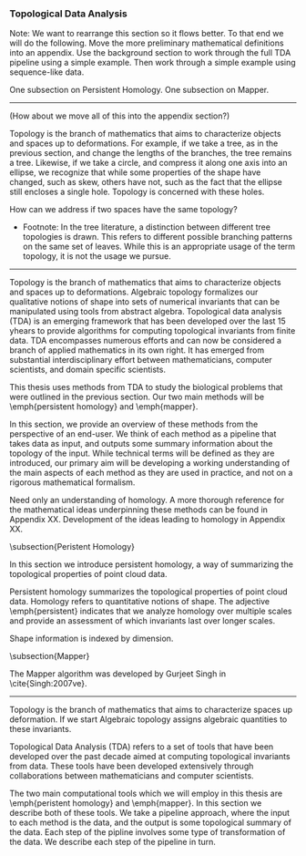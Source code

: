 ### Topological Data Analysis

Note: We want to rearrange this section so it flows better.
To that end we will do the following.
Move the more preliminary mathematical definitions into an appendix.
Use the background section to work through the full TDA pipeline using a simple example.
Then work through a simple example using sequence-like data.

One subsection on Persistent Homology.
One subsection on Mapper.

-----------------------------------------------------------------------

(How about we move all of this into the appendix section?)

Topology is the branch of mathematics that aims to characterize objects and spaces up to deformations.
For example, if we take a tree, as in the previous section, and change the lengths of the branches, the tree remains a tree. 
Likewise, if we take a circle, and compress it along one axis into an ellipse, we recognize that while some properties of the shape have changed, such as skew, others have not, such as the fact that the ellipse still encloses a single hole.
Topology is concerned with these holes.

How can we address if two spaces have the same topology?

* Footnote: In the tree literature, a distinction between different tree topologies is drawn. This refers to different possible branching patterns on the same set of leaves. While this is an appropriate usage of the term topology, it is not the usage we pursue.

---------------------------------------------------------------------------

Topology is the branch of mathematics that aims to characterize objects and spaces up to deformations.
Algebraic topology formalizes our qualitative notions of shape into sets of numerical invariants that can be manipulated using tools from abstract algebra.
Topological data analysis (TDA) is an emerging framework that has been developed over the last 15 yhears to provide algorithms for computing topological invariants from finite data.
TDA encompasses numerous efforts and can now be considered a branch of applied mathematics in its own right.
It has emerged from substantial interdisciplinary effort between mathematicians, computer scientists, and domain specific scientists.

This thesis uses methods from TDA to study the biological problems that were outlined in the previous section.
Our two main methods will be \emph{persistent homology} and \emph{mapper}.



In this section, we provide an overview of these methods from the perspective of an end-user.
We think of each method as a pipeline that takes data as input, and outputs some summary information about the topology of the input.
While technical terms will be defined as they are introduced, our primary aim will be developing a working understanding of the main aspects of each method as they are used in practice, and not on a rigorous mathematical formalism.

Need only an understanding of homology.
A more thorough reference for the mathematical ideas underpinning these methods can be found in Appendix XX.
Development of the ideas leading to homology in Appendix XX.

\subsection{Peristent Homology}

In this section we introduce persistent homology, a way of summarizing the topological properties of point cloud data.

Persistent homology summarizes the topological properties of point cloud data.
Homology refers to quantitative notions of shape.
The adjective \emph{persistent} indicates that we analyze homology over multiple scales and provide an assessment of which invariants last over longer scales.


Shape information is indexed by dimension.

\subsection{Mapper}

The Mapper algorithm was developed by Gurjeet Singh in \cite{Singh:2007ve}.

----------------------------------------------------------------------------------------------


Topology is the branch of mathematics that aims to characterize spaces up deformation.
If we start
Algebraic topology assigns algebraic quantities to these invariants.

Topological Data Analysis (TDA) refers to a set of tools that have been developed over the past decade aimed at computing topological invariants from data.
These tools have been developed extensively through collaborations between mathematicians and computer scientists.


The two main computational tools which we will employ in this thesis are \emph{peristent homology} and \emph{mapper}.
In this section we describe both of these tools.
We take a pipeline approach, where the input to each method is the data, and the output is some topological summary of the data.
Each step of the pipline involves some type of transformation of the data.
We describe each step of the pipeline in turn.


